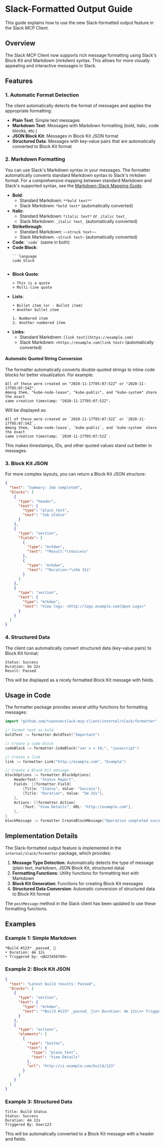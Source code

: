 # Slack-Formatted Output Guide

This guide explains how to use the new Slack-formatted output feature in the Slack MCP Client.

## Overview

The Slack MCP Client now supports rich message formatting using Slack's Block Kit and Markdown (mrkdwn) syntax. This allows for more visually appealing and interactive messages in Slack.

## Features

### 1. Automatic Format Detection

The client automatically detects the format of messages and applies the appropriate formatting:

- **Plain Text**: Simple text messages
- **Markdown Text**: Messages with Markdown formatting (bold, italic, code blocks, etc.)
- **JSON Block Kit**: Messages in Block Kit JSON format
- **Structured Data**: Messages with key-value pairs that are automatically converted to Block Kit format

### 2. Markdown Formatting

You can use Slack's Markdown syntax in your messages. The formatter automatically converts standard Markdown syntax to Slack's mrkdwn format. For a comprehensive mapping between standard Markdown and Slack's supported syntax, see the [Markdown-Slack Mapping Guide](./markdown-slack-mapping.md).

- **Bold**: 
  - Standard Markdown: `**bold text**` 
  - Slack Markdown: `*bold text*` (automatically converted)
- **Italic**: 
  - Standard Markdown: `*italic text*` or `_italic text_` 
  - Slack Markdown: `_italic text_` (automatically converted)
- **Strikethrough**: 
  - Standard Markdown: `~~struck text~~` 
  - Slack Markdown: `~struck text~` (automatically converted)
- **Code**: `` `code` `` (same in both)
- **Code Block**:
  ```
  ```language
  code block
  ```
  ```
- **Block Quote**:
  ```
  > This is a quote
  > Multi-line quote
  ```
- **Lists**:
  ```
  • Bullet item (or - Bullet item)
  • Another bullet item
  
  1. Numbered item
  2. Another numbered item
  ```
- **Links**:
  - Standard Markdown: `[link text](https://example.com)` 
  - Slack Markdown: `<https://example.com|link text>` (automatically converted)

#### Automatic Quoted String Conversion

The formatter automatically converts double-quoted strings to inline code blocks for better visualization. For example:

```
All of these were created on "2020-11-17T05:07:52Z" or "2020-11-17T05:07:54Z".
Among them, "kube-node-lease", "kube-public", and "kube-system" share the exact
same creation timestamp: "2020-11-17T05:07:52Z".
```

Will be displayed as:

```
All of these were created on `2020-11-17T05:07:52Z` or `2020-11-17T05:07:54Z`.
Among them, `kube-node-lease`, `kube-public`, and `kube-system` share the exact
same creation timestamp: `2020-11-17T05:07:52Z`.
```

This makes timestamps, IDs, and other quoted values stand out better in messages.

### 3. Block Kit JSON

For more complex layouts, you can return a Block Kit JSON structure:

```json
{
  "text": "Summary: Job completed",
  "blocks": [
    {
      "type": "header",
      "text": {
        "type": "plain_text",
        "text": "Job Status"
      }
    },
    {
      "type": "section",
      "fields": [
        {
          "type": "mrkdwn",
          "text": "*Result:*\nSuccess"
        },
        {
          "type": "mrkdwn",
          "text": "*Duration:*\n5m 32s"
        }
      ]
    },
    {
      "type": "section",
      "text": {
        "type": "mrkdwn",
        "text": "View logs: <http://logs.example.com|Open Logs>"
      }
    }
  ]
}
```

### 4. Structured Data

The client can automatically convert structured data (key-value pairs) to Block Kit format:

```
Status: Success
Duration: 5m 32s
Result: Passed
```

This will be displayed as a nicely formatted Block Kit message with fields.

## Usage in Code

The formatter package provides several utility functions for formatting messages:

```go
import "github.com/tuannvm/slack-mcp-client/internal/slack/formatter"

// Format text as bold
boldText := formatter.BoldText("Important")

// Create a code block
codeBlock := formatter.CodeBlock("var x = 10;", "javascript")

// Create a link
link := formatter.Link("http://example.com", "Example")

// Create a Block Kit message
blockOptions := formatter.BlockOptions{
    HeaderText: "Status Report",
    Fields: []formatter.Field{
        {Title: "Status", Value: "Success"},
        {Title: "Duration", Value: "5m 32s"},
    },
    Actions: []formatter.Action{
        {Text: "View Details", URL: "http://example.com"},
    },
}
blockMessage := formatter.CreateBlockMessage("Operation completed successfully", blockOptions)
```

## Implementation Details

The Slack-formatted output feature is implemented in the `internal/slack/formatter` package, which provides:

1. **Message Type Detection**: Automatically detects the type of message (plain text, markdown, JSON Block Kit, structured data)
2. **Formatting Functions**: Utility functions for formatting text with Markdown
3. **Block Kit Generation**: Functions for creating Block Kit messages
4. **Structured Data Conversion**: Automatic conversion of structured data to Block Kit format

The `postMessage` method in the Slack client has been updated to use these formatting functions.

## Examples

### Example 1: Simple Markdown

```
*Build #123* _passed_ 🎉
• Duration: 4m 12s
• Triggered by: <@U23456789>
```

### Example 2: Block Kit JSON

```json
{
  "text": "Latest build results: Passed",
  "blocks": [
    {
      "type": "section",
      "text": {
        "type": "mrkdwn",
        "text": "*Build #123* _passed_ 🎉\n• Duration: 4m 12s\n• Triggered by: <@U23456789>"
      }
    },
    {
      "type": "actions",
      "elements": [
        {
          "type": "button",
          "text": {
            "type": "plain_text",
            "text": "View Details"
          },
          "url": "http://ci.example.com/build/123"
        }
      ]
    }
  ]
}
```

### Example 3: Structured Data

```
Title: Build Status
Status: Success
Duration: 4m 12s
Triggered By: User123
```

This will be automatically converted to a Block Kit message with a header and fields.
